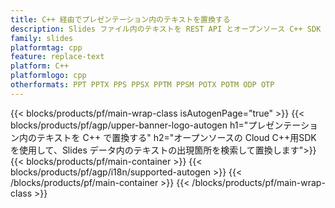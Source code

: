 ```yaml
---
title: C++ 経由でプレゼンテーション内のテキストを置換する
description: Slides ファイル内のテキストを REST API とオープンソース C++ SDK で置き換えます
family: slides
platformtag: cpp
feature: replace-text
platform: C++
platformlogo: cpp
otherformats: PPT PPTX PPS PPSX PPTM PPSM POTX POTM ODP OTP
---
```


{{< blocks/products/pf/main-wrap-class isAutogenPage="true" >}}
{{< blocks/products/pf/agp/upper-banner-logo-autogen h1="プレゼンテーション内のテキストを C++ で置換する" h2="オープンソースの Cloud C++用SDK を使用して、Slides データ内のテキストの出現箇所を検索して置換します">}}
{{< blocks/products/pf/main-container >}}
{{< blocks/products/pf/agp/i18n/supported-autogen >}}
{{< /blocks/products/pf/main-container >}}
{{< /blocks/products/pf/main-wrap-class >}}